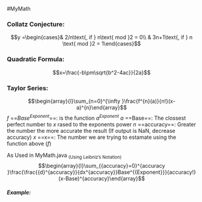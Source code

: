 #MyMath

### Collatz Conjecture:
$$y =\begin{cases}& 2/n\text{, if } n\text{ mod }2 = 0\\  & 3n+1\text{, if } n \text{ mod }2 = 1\end{cases}$$

### Quadratic Formula:
$$x=\frac{-b\pm\sqrt{b^2-4ac}}{2a}$$

### Taylor Series:
$$\begin{array}{l}\sum_{n=0}^{\infty }\frac{f^{n}(a)}{n!}(x-a)^{n}\end{array}$$
$f$ ==$Base^{Exponent}$==: is the function $a^{Exponent}$
$a$ ==Base==: The clossest perfect number to $x$ rased to the exponents power 
$n$ ==accuracy==: Greater the number the more accurate the result (If output is NaN, decrease accuracy)
$x$ ==x==: The number we are trying to estamate using the function above ($f$) 

As Used in MyMath.java $_{\text{(Using Leibniz's Notation)}}$
$$\begin{array}{l}\sum_{{accuracy}=0}^{accuracy }\frac{\frac{{d}^{accuracy}}{dx^{accuracy}}Base^{{Exponent}}}{accuracy!}(x-Base)^{accuracy}\end{array}$$
##### Example:
